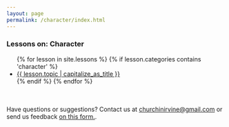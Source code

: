 ```yaml
---
layout: page
permalink: /character/index.html
---
```


### Lessons on: Character
<ul>
{% for lesson in site.lessons %}
  {% if lesson.categories contains 'character' %}
   <li> <a href="{{ lesson.url  }}">{{ lesson.topic | capitalize_as_title }}</a></li>
  {% endif %}
{% endfor %}
</ul>

<br /><br />
Have questions or suggestions? Contact us at [churchinirvine@gmail.com](mailto:churchinirvine@gmail.com) or send us feedback [on this form.](http://churchinirvine.org/Feedback.aspx).
